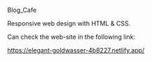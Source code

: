 Blog_Cafe

Responsive web design with HTML & CSS.

Can check the web-site in the following link:

https://elegant-goldwasser-4b8227.netlify.app/
